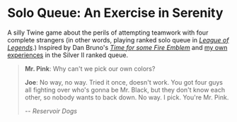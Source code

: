 Solo Queue: An Exercise in Serenity
====================================

A silly Twine game about the perils of attempting teamwork with four complete strangers (in other words, playing ranked solo queue in [*League of Legends*](http://na.leagueoflegends.com/).) Inspired by Dan Bruno's [*Time for some Fire Emblem*](http://danbruno.net/twine/fireemblem.html) and [my own experiences](http://www.lolking.net/summoner/na/24428525) in the Silver II ranked queue.

>__Mr. Pink__: Why can't we pick our own colors?
>
>__Joe__: No way, no way. Tried it once, doesn't work. You got four guys all fighting over who's gonna be Mr. Black, but they don't know each other, so nobody wants to back down. No way. I pick. You're Mr. Pink.
>
> -- <cite>Reservoir Dogs</cite>